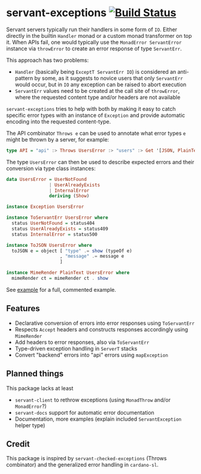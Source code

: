 # servant-exceptions [![Build Status](https://travis-ci.org/ch1bo/servant-exceptions.svg?branch=master)](https://travis-ci.org/ch1bo/servant-exceptions)
Servant servers typically run their handlers in some form of `IO`. Either directly in the builtin `Handler` monad or a custom monad transformer on top it. When APIs fail, one would typically use the `MonadError ServantError` instance via `throwError` to create an error response of type `ServantErr`.

This approach has two problems:

* `Handler` (basically being `ExceptT ServantErr IO`) is considered an anti-pattern by some, as it suggests to novice users that only `ServantErr` would occur, but in `IO` any exception can be raised to abort execution
* `ServantErr` values need to be created at the call site of `throwError`, where the requested content type and/or headers are not available

`servant-exceptions` tries to help with both by making it easy to catch specific error types with an instance of `Exception` and provide automatic encoding into the requested content-type.

The API combinator `Throws e` can be used to annotate what error types `e` might
be thrown by a server, for example:

```haskell
type API = "api" :> Throws UsersError :> "users" :> Get '[JSON, PlainText] [User]
```

The type `UsersError` can then be used to describe expected errors and their conversion via type class instances:

```haskell
data UsersError = UserNotFound
                | UserAlreadyExists
                | InternalError
                deriving (Show)

instance Exception UsersError

instance ToServantErr UsersError where
  status UserNotFound = status404
  status UserAlreadyExists = status409
  status InternalError = status500

instance ToJSON UsersError where
  toJSON e = object [ "type" .= show (typeOf e)
                    , "message" .= message e
                    ]

instance MimeRender PlainText UsersError where
  mimeRender ct = mimeRender ct . show
```

See [example](https://github.com/ch1bo/servant-exceptions/blob/master/example/Main.hs) for a full, commented example.

## Features

 * Declarative conversion of errors into error responses using `ToServantErr`
 * Respects `Accept` headers and constructs responses accordingly using `MimeRender`
 * Add headers to error responses, also via `ToServantErr`
 * Type-driven exception handling in `ServerT` stacks
 * Convert "backend" errors into "api" errors using `mapException`

## Planned things

This package lacks at least

* `servant-client` to rethrow exceptions (using `MonadThrow` and/or `MonadError`?)
* `servant-docs` support for automatic error documentation
* Documentation, more examples (explain included `ServantException` helper type)

## Credit

This package is inspired by `servant-checked-exceptions` (Throws combinator) and
the generalized error handling in `cardano-sl`.
